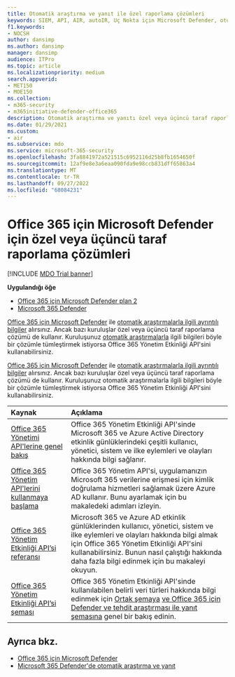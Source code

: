 ```yaml
---
title: Otomatik araştırma ve yanıt ile özel raporlama çözümleri
keywords: SIEM, API, AIR, autoIR, Uç Nokta için Microsoft Defender, otomatik araştırma, tümleştirme, özel rapor
f1.keywords:
- NOCSH
author: dansimp
ms.author: dansimp
manager: dansimp
audience: ITPro
ms.topic: article
ms.localizationpriority: medium
search.appverid:
- MET150
- MOE150
ms.collection:
- m365-security
- m365initiative-defender-office365
description: Otomatik araştırma ve yanıtı özel veya üçüncü taraf raporlama çözümüyle tümleştirmeyi öğrenin.
ms.date: 01/29/2021
ms.custom:
- air
ms.subservice: mdo
ms.service: microsoft-365-security
ms.openlocfilehash: 3fa8841972a521515c6952116d25b8fb1654650f
ms.sourcegitcommit: 12af9e8e3a6eaa090fda9e98ccb831dff65863a4
ms.translationtype: MT
ms.contentlocale: tr-TR
ms.lasthandoff: 09/27/2022
ms.locfileid: "68084231"
---
```

# <a name="custom-or-third-party-reporting-solutions-for-microsoft-defender-for-office-365"></a>Office 365 için Microsoft Defender için özel veya üçüncü taraf raporlama çözümleri

[!INCLUDE [MDO Trial banner](../includes/mdo-trial-banner.md)]

**Uygulandığı öğe**
- [Office 365 için Microsoft Defender plan 2](defender-for-office-365.md)
- [Microsoft 365 Defender](../defender/microsoft-365-defender.md)

[Office 365 için Microsoft Defender](defender-for-office-365.md) ile [otomatik araştırmalarla ilgili ayrıntılı bilgiler](air-view-investigation-results.md) alırsınız. Ancak bazı kuruluşlar özel veya üçüncü taraf raporlama çözümü de kullanır. Kuruluşunuz [otomatik araştırmalarla](office-365-air.md) ilgili bilgileri böyle bir çözümle tümleştirmek istiyorsa Office 365 Yönetim Etkinliği API'sini kullanabilirsiniz.

[Office 365 için Microsoft Defender](defender-for-office-365.md) ile [otomatik araştırmalarla ilgili ayrıntılı bilgiler](air-view-investigation-results.md) alırsınız. Ancak bazı kuruluşlar özel veya üçüncü taraf raporlama çözümü de kullanır. Kuruluşunuz otomatik araştırmalarla ilgili bilgileri böyle bir çözümle tümleştirmek istiyorsa Office 365 Yönetim Etkinliği API'sini kullanabilirsiniz.

|Kaynak|Açıklama|
|:---|:---|
|[Office 365 Yönetimi API'lerine genel bakış](/office/office-365-management-api/office-365-management-apis-overview)|Office 365 Yönetim Etkinliği API'sinde Microsoft 365 ve Azure Active Directory etkinlik günlüklerindeki çeşitli kullanıcı, yönetici, sistem ve ilke eylemleri ve olayları hakkında bilgi sağlanır.|
|[Office 365 Yönetim API'lerini kullanmaya başlama](/office/office-365-management-api/get-started-with-office-365-management-apis)|Office 365 Yönetim API'si, uygulamanızın Microsoft 365 verilerine erişmesi için kimlik doğrulama hizmetleri sağlamak üzere Azure AD kullanır. Bunu ayarlamak için bu makaledeki adımları izleyin.|
|[Office 365 Yönetim Etkinliği API’si referansı](/office/office-365-management-api/office-365-management-activity-api-reference)|Microsoft 365 ve Azure AD etkinlik günlüklerinden kullanıcı, yönetici, sistem ve ilke eylemleri ve olayları hakkında bilgi almak için Office 365 Yönetim Etkinliği API'sini kullanabilirsiniz. Bunun nasıl çalıştığı hakkında daha fazla bilgi edinmek için bu makaleyi okuyun.|
|[Office 365 Yönetim Etkinliği API’si şeması](/office/office-365-management-api/office-365-management-activity-api-schema)|Office 365 Yönetim Etkinliği API'sinde kullanılabilen belirli veri türleri hakkında bilgi edinmek için [Ortak şemaya](/office/office-365-management-api/office-365-management-activity-api-schema#common-schema) [ve Office 365 için Defender ve tehdit araştırması ile yanıt şemasına](/office/office-365-management-api/office-365-management-activity-api-schema#office-365-advanced-threat-protection-and-threat-investigation-and-response-schema) genel bir bakış edinin.|

## <a name="see-also"></a>Ayrıca bkz.

- [Office 365 için Microsoft Defender](defender-for-office-365.md)
- [Microsoft 365 Defender'de otomatik araştırma ve yanıt](/microsoft-365/security/defender/m365d-autoir)

